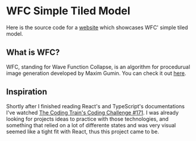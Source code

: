 # WFC Simple Tiled Model

Here is the source code for a [website](https://rudah-amaral.github.io/wfc/)
which showcases WFC' simple tiled model.

## What is WFC?

WFC, standing for Wave Function Collapse, is an algorithm for procedurual image
generation developed by Maxim Gumin. You can check it out
[here](https://github.com/mxgmn/WaveFunctionCollapse).

## Inspiration

Shortly after I finished reading React's and TypeScript's
documentations I've watched [The Coding Train's Coding Challenge
#171](https://www.youtube.com/watch?v=rI_y2GAlQFM). I was already looking for
projects ideas to practice with those technologies, and something that relied on
a lot of differente states and was very visual seemed like a tight fit with
React, thus this project came to be.
